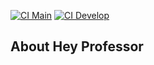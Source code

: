 [![CI Main](https://github.com/Vinidamiaop/hey-professor/actions/workflows/laravel.yml/badge.svg?branch=main)](https://github.com/Vinidamiaop/hey-professor/actions/workflows/laravel.yml)
[![CI Develop](https://github.com/Vinidamiaop/hey-professor/actions/workflows/laravel.yml/badge.svg?branch=develop)](https://github.com/Vinidamiaop/hey-professor/actions/workflows/laravel.yml)


## About Hey Professor
